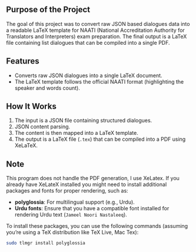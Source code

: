 ## Purpose of the Project

The goal of this project was to convert raw JSON based dialogues data into a readable LaTeX template for NAATI (National Accreditation Authority for Translators and Interpreters) exam preparation.
The final output is a LaTeX file containing list dialogues that can be compiled into a single PDF.

## Features
- Converts raw JSON dialogues into a single LaTeX document.
- The LaTeX template follows the official NAATI format (highlighting the speaker and words count).

## How It Works

1. The input is a JSON file containing structured dialogues.
2. JSON content parsing.
3. The content is then mapped into a LaTeX template.
4. The output is a LaTeX file (`.tex`) that can be compiled into a PDF using XeLaTeX.

## Note
This program does not handle the PDF generation, I use XeLatex. If you already have XeLateX installed you might need to install additional packages and fonts for proper rendering, such as:

- **polyglossia**: For multilingual support (e.g., Urdu).
- **Urdu fonts**: Ensure that you have a compatible font installed for rendering Urdu text (`Jameel Noori Nastaleeq`).

To install these packages, you can use the following commands (assuming you’re using a TeX distribution like TeX Live, Mac Tex):

```bash
sudo tlmgr install polyglossia
```
